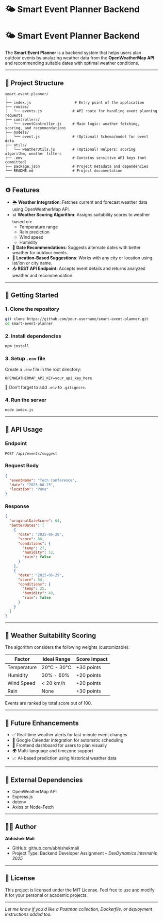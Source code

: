# 🌤️ Smart Event Planner Backend


# 🌤️ Smart Event Planner Backend

The **Smart Event Planner** is a backend system that helps users plan outdoor events by analyzing weather data from the **OpenWeatherMap API** and recommending suitable dates with optimal weather conditions.

---

## 📁 Project Structure

```
smart-event-planner/
│
├── index.js                    # Entry point of the application
├── routes/
│   └── events.js              # API route for handling event planning requests
├── controllers/
│   └── eventController.js     # Main logic: weather fetching, scoring, and recommendations
├── models/
│   └── event.js               # (Optional) Schema/model for event data
├── utils/
│   └── weatherUtils.js        # (Optional) Helpers: scoring algorithm, weather filters
├── .env                       # Contains sensitive API keys (not committed)
├── package.json               # Project metadata and dependencies
└── README.md                  # Project documentation
```

---

## ⚙️ Features

- 🌦️ **Weather Integration**: Fetches current and forecast weather data using OpenWeatherMap API.
- 📊 **Weather Scoring Algorithm**: Assigns suitability scores to weather based on:
  - Temperature range
  - Rain prediction
  - Wind speed
  - Humidity
- 📅 **Date Recommendations**: Suggests alternate dates with better weather for outdoor events.
- 📌 **Location-Based Suggestions**: Works with any city or location using lat/lon or city name.
- 📤 **REST API Endpoint**: Accepts event details and returns analyzed weather and recommendation.

---

## 🚀 Getting Started

### 1. Clone the repository

```bash
git clone https://github.com/your-username/smart-event-planner.git
cd smart-event-planner
```

### 2. Install dependencies

```bash
npm install
```

### 3. Setup `.env` file

Create a `.env` file in the root directory:

```env
OPENWEATHERMAP_API_KEY=your_api_key_here
```

🔐 Don't forget to add `.env` to `.gitignore`.

### 4. Run the server

```bash
node index.js
```

---

## 📡 API Usage

### Endpoint

```http
POST /api/events/suggest
```

### Request Body

```json
{
  "eventName": "Tech Conference",
  "date": "2025-06-25",
  "location": "Pune"
}
```

### Response

```json
{
  "originalDateScore": 64,
  "betterDates": [
    {
      "date": "2025-06-28",
      "score": 88,
      "conditions": {
        "temp": 27,
        "humidity": 52,
        "rain": false
      }
    },
    {
      "date": "2025-06-29",
      "score": 84,
      "conditions": {
        "temp": 25,
        "humidity": 49,
        "rain": false
      }
    }
  ]
}
```

---

## 🧠 Weather Suitability Scoring

The algorithm considers the following weights (customizable):

| Factor      | Ideal Range  | Score Impact |
|-------------|--------------|--------------|
| Temperature | 20°C - 30°C  | +30 points   |
| Humidity    | 30% - 60%    | +20 points   |
| Wind Speed  | < 20 km/h    | +20 points   |
| Rain        | None         | +30 points   |

Events are ranked by total score out of 100.

---

## 📌 Future Enhancements

* ✅ Real-time weather alerts for last-minute event changes
* 📆 Google Calendar integration for automatic scheduling
* 📱 Frontend dashboard for users to plan visually
* 🌍 Multi-language and timezone support
* 📈 AI-based prediction using historical weather data

---

## 🔗 External Dependencies

* OpenWeatherMap API
* Express.js
* dotenv
* Axios or Node-Fetch

---

## 👨‍💻 Author

**Abhishek Mali**
* GitHub: github.com/abhishekmali
* Project Type: Backend Developer Assignment – *DevDynamics Internship 2025*

---

## 📄 License

This project is licensed under the MIT License. Feel free to use and modify it for your personal or academic projects.

---

*Let me know if you'd like a Postman collection, Dockerfile, or deployment instructions added too.*
